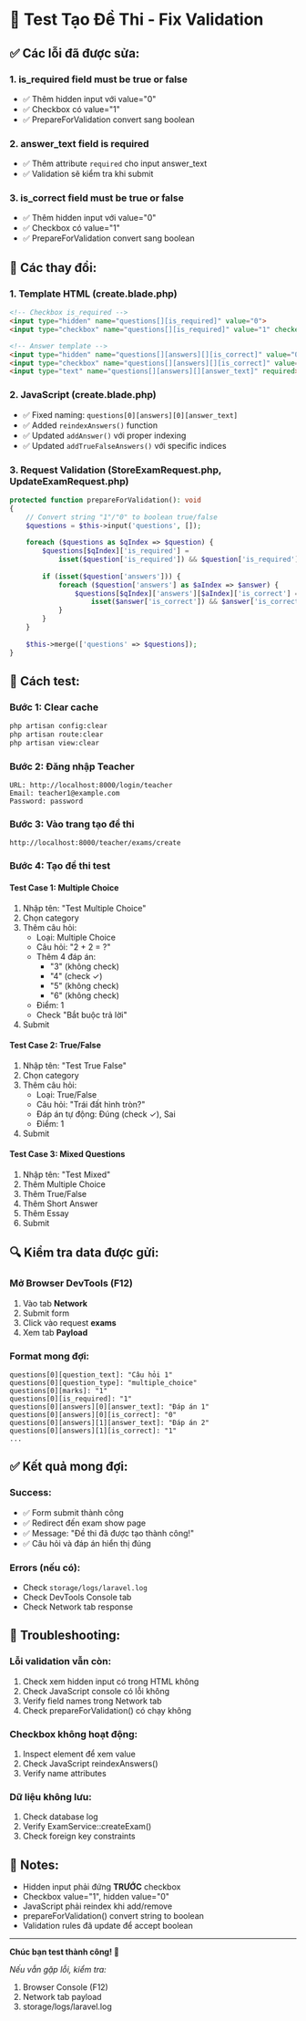 # 🧪 Test Tạo Đề Thi - Fix Validation

## ✅ Các lỗi đã được sửa:

### 1. **is_required field must be true or false**
- ✅ Thêm hidden input với value="0"
- ✅ Checkbox có value="1"
- ✅ PrepareForValidation convert sang boolean

### 2. **answer_text field is required**
- ✅ Thêm attribute `required` cho input answer_text
- ✅ Validation sẽ kiểm tra khi submit

### 3. **is_correct field must be true or false**
- ✅ Thêm hidden input với value="0"
- ✅ Checkbox có value="1"
- ✅ PrepareForValidation convert sang boolean

## 🔧 Các thay đổi:

### 1. **Template HTML** (create.blade.php)
```html
<!-- Checkbox is_required -->
<input type="hidden" name="questions[][is_required]" value="0">
<input type="checkbox" name="questions[][is_required]" value="1" checked>

<!-- Answer template -->
<input type="hidden" name="questions[][answers][][is_correct]" value="0">
<input type="checkbox" name="questions[][answers][][is_correct]" value="1">
<input type="text" name="questions[][answers][][answer_text]" required>
```

### 2. **JavaScript** (create.blade.php)
- ✅ Fixed naming: `questions[0][answers][0][answer_text]`
- ✅ Added `reindexAnswers()` function
- ✅ Updated `addAnswer()` với proper indexing
- ✅ Updated `addTrueFalseAnswers()` với specific indices

### 3. **Request Validation** (StoreExamRequest.php, UpdateExamRequest.php)
```php
protected function prepareForValidation(): void
{
    // Convert string "1"/"0" to boolean true/false
    $questions = $this->input('questions', []);
    
    foreach ($questions as $qIndex => $question) {
        $questions[$qIndex]['is_required'] = 
            isset($question['is_required']) && $question['is_required'] == '1';
        
        if (isset($question['answers'])) {
            foreach ($question['answers'] as $aIndex => $answer) {
                $questions[$qIndex]['answers'][$aIndex]['is_correct'] = 
                    isset($answer['is_correct']) && $answer['is_correct'] == '1';
            }
        }
    }
    
    $this->merge(['questions' => $questions]);
}
```

## 🧪 Cách test:

### Bước 1: Clear cache
```bash
php artisan config:clear
php artisan route:clear
php artisan view:clear
```

### Bước 2: Đăng nhập Teacher
```
URL: http://localhost:8000/login/teacher
Email: teacher1@example.com
Password: password
```

### Bước 3: Vào trang tạo đề thi
```
http://localhost:8000/teacher/exams/create
```

### Bước 4: Tạo đề thi test

#### Test Case 1: Multiple Choice
1. Nhập tên: "Test Multiple Choice"
2. Chọn category
3. Thêm câu hỏi:
   - Loại: Multiple Choice
   - Câu hỏi: "2 + 2 = ?"
   - Thêm 4 đáp án:
     - "3" (không check)
     - "4" (check ✓)
     - "5" (không check)
     - "6" (không check)
   - Điểm: 1
   - Check "Bắt buộc trả lời"
4. Submit

#### Test Case 2: True/False
1. Nhập tên: "Test True False"
2. Chọn category
3. Thêm câu hỏi:
   - Loại: True/False
   - Câu hỏi: "Trái đất hình tròn?"
   - Đáp án tự động: Đúng (check ✓), Sai
   - Điểm: 1
4. Submit

#### Test Case 3: Mixed Questions
1. Nhập tên: "Test Mixed"
2. Thêm Multiple Choice
3. Thêm True/False
4. Thêm Short Answer
5. Thêm Essay
6. Submit

## 🔍 Kiểm tra data được gửi:

### Mở Browser DevTools (F12)
1. Vào tab **Network**
2. Submit form
3. Click vào request **exams**
4. Xem tab **Payload**

### Format mong đợi:
```
questions[0][question_text]: "Câu hỏi 1"
questions[0][question_type]: "multiple_choice"
questions[0][marks]: "1"
questions[0][is_required]: "1"
questions[0][answers][0][answer_text]: "Đáp án 1"
questions[0][answers][0][is_correct]: "0"
questions[0][answers][1][answer_text]: "Đáp án 2"
questions[0][answers][1][is_correct]: "1"
...
```

## ✅ Kết quả mong đợi:

### Success:
- ✅ Form submit thành công
- ✅ Redirect đến exam show page
- ✅ Message: "Đề thi đã được tạo thành công!"
- ✅ Câu hỏi và đáp án hiển thị đúng

### Errors (nếu có):
- Check `storage/logs/laravel.log`
- Check DevTools Console tab
- Check Network tab response

## 🐛 Troubleshooting:

### Lỗi validation vẫn còn:
1. Check xem hidden input có trong HTML không
2. Check JavaScript console có lỗi không
3. Verify field names trong Network tab
4. Check prepareForValidation() có chạy không

### Checkbox không hoạt động:
1. Inspect element để xem value
2. Check JavaScript reindexAnswers()
3. Verify name attributes

### Dữ liệu không lưu:
1. Check database log
2. Verify ExamService::createExam()
3. Check foreign key constraints

## 📝 Notes:

- Hidden input phải đứng **TRƯỚC** checkbox
- Checkbox value="1", hidden value="0"
- JavaScript phải reindex khi add/remove
- prepareForValidation() convert string to boolean
- Validation rules đã update để accept boolean

---

**Chúc bạn test thành công! 🎉**

*Nếu vẫn gặp lỗi, kiểm tra:*
1. Browser Console (F12)
2. Network tab payload
3. storage/logs/laravel.log